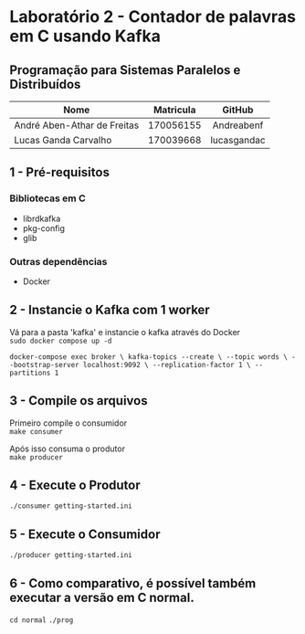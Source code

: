 # Laboratório 2 - Contador de palavras em C usando Kafka
## Programação para Sistemas Paralelos e Distribuídos

**Nome** | **Matricula** | **GitHub** 
---------|:-------------:|:----------:
André Aben-Athar de Freitas | 170056155 | Andreabenf
Lucas Ganda Carvalho | 170039668 | lucasgandac

## 1 - Pré-requisitos

### Bibliotecas em C
- librdkafka
- pkg-config
- glib

### Outras dependências
- Docker

## 2 -  Instancie o Kafka com 1 worker
Vá para a pasta 'kafka' e instancie o kafka através do Docker<br>
`sudo docker compose up -d`

`docker-compose exec broker \
  kafka-topics --create \
    --topic words \
    --bootstrap-server localhost:9092 \
    --replication-factor 1 \
    --partitions 1`

## 3 - Compile os arquivos
Primeiro compile o consumidor <br>
`make consumer`

Após isso consuma o produtor <br>
`make producer`

## 4 - Execute o Produtor
`./consumer getting-started.ini`

## 5 - Execute o Consumidor
`./producer getting-started.ini`

## 6 - Como comparativo, é possível também executar a versão em C normal.
 `cd normal`
`./prog`

